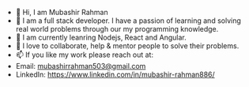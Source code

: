 - 👋 Hi, I am Mubashir Rahman
- 👀 I am a full stack developer. I have a passion of learning and solving real world problems through our my programming knowledge. 
- 🌱 I am currently leanring Nodejs, React and Angular.
- 💞️ I love to collaborate, help & mentor people to solve their problems.
- 📫 If you like my work please reach out at:
- Email: mubashirrahman503@gmail.com
- LinkedIn: https://www.linkedin.com/in/mubashir-rahman886/

